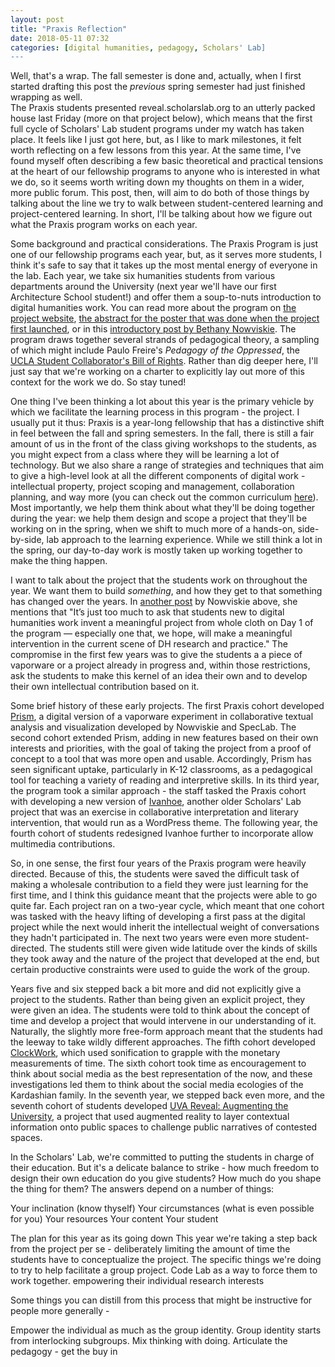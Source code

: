 ```yaml
---
layout: post
title: "Praxis Reflection"
date: 2018-05-11 07:32
categories: [digital humanities, pedagogy, Scholars' Lab]
---
```


Well, that's a wrap. The fall semester is done and, actually, when I first started drafting this post the _previous_ spring semester had just finished wrapping as well.  
The Praxis students presented reveal.scholarslab.org to an utterly packed house last Friday (more on that project below), which means that the first full cycle of Scholars' Lab student programs under my watch has taken place. It feels like I just got here, but, as I like to mark milestones, it felt worth reflecting on a few lessons from this year. At the same time, I've found myself often describing a few basic theoretical and practical tensions at the heart of our fellowship programs to anyone who is interested in what we do, so it seems worth writing down my thoughts on them in a wider, more public forum. This post, then, will aim to do both of those things by talking about the line we try to walk between student-centered learning and project-centered learning. In short, I'll be talking about how we figure out what the Praxis program works on each year.

Some background and practical considerations. The Praxis Program is just one of our fellowship programs each year, but, as it serves more students, I think it's safe to say that it takes up the most mental energy of everyone in the lab. Each year, we take six humanities students from various departments around the University (next year we'll have our first Architecture School student!) and offer them a soup-to-nuts introduction to digital humanities work. You can read more about the program on [the project website](http://praxis.scholarslab.org/about/), [the abstract for the poster that was done when the project first launched](http://www.dh2012.uni-hamburg.de/conference/programme/abstracts/realigning-digital-humanities-training-the-praxis-program-at-the-scholars-lab.1.html), or in this [introductory post by Bethany Nowviskie](http://scholarslab.org/grad-student-research/announcing-the-praxis-program/). The program draws together several strands of pedagogical theory, a sampling of which might include Paulo Freire's _Pedagogy of the Oppressed_, the [UCLA Student Collaborator's Bill of Rights](http://cdh.ucla.edu/news/a-student-collaborators-bill-of-rights/). Rather than dig deeper here, I'll just say that we're working on a charter to explicitly lay out more of this context for the work we do. So stay tuned!

One thing I've been thinking a lot about this year is the primary vehicle by which we facilitate the learning process in this program - the project. I usually put it thus: Praxis is a year-long fellowship that has a distinctive shift in feel between the fall and spring semesters. In the fall, there is still a fair amount of us in the front of the class giving workshops to the students, as you might expect from a class where they will be learning a lot of technology. But we also share a range of strategies and techniques that aim to give a high-level look at all the different components of digital work - intellectual property, project scoping and management, collaboration planning, and way more (you can check out the common curriculum [here](http://praxis.scholarslab.org/curriculum/)). Most importantly, we help them think about what they'll be doing together during the year: we help them design and scope a project that they'll be working on in the spring, when we shift to much more of a hands-on, side-by-side, lab approach to the learning experience. While we still think a lot in the spring, our day-to-day work is mostly taken up working together to make the thing happen.

I want to talk about the project that the students work on throughout the year. We want them to build *something*, and how they get to that something has changed over the years. In [another post](http://nowviskie.org/2011/praxis-and-prism/) by Nowviskie above, she mentions that "It’s just too much to ask that students new to digital humanities work invent a meaningful project from whole cloth on Day 1 of the program — especially one that, we hope, will make a meaningful intervention in the current scene of DH research and practice." The compromise in the first few years was to give the students a a piece of vaporware or a project already in progress and, within those restrictions, ask the students to make this kernel of an idea their own and to develop their own intellectual contribution based on it.

Some brief history of these early projects. The first Praxis cohort developed [Prism](http://prism.scholarslab.org), a digital version of a vaporware experiment in collaborative textual analysis and visualization developed by Nowviskie and SpecLab. The second cohort extended Prism, adding in new features based on their own interests and priorities, with the goal of taking the project from a proof of concept to a tool that was more open and usable. Accordingly, Prism has seen significant uptake, particularly in K-12 classrooms, as a pedagogical tool for teaching a variety of reading and interpretive skills. In its third year, the program took a similar approach - the staff tasked the Praxis cohort with developing a new version of [Ivanhoe](http://ivanhoe.scholarslab.org/), another older Scholars' Lab project that was an exercise in collaborative interpretation and literary intervention, that would run as a WordPress theme. The following year, the fourth cohort of students redesigned Ivanhoe further to incorporate allow multimedia contributions.

So, in one sense, the first four years of the Praxis program were heavily directed. Because of this, the students were saved the difficult task of making a wholesale contribution to a field they were just learning for the first time, and I think this guidance meant that the projects were able to go quite far. Each project ran on a two-year cycle, which meant that one cohort was tasked with the heavy lifting of developing a first pass at the digital project while the next would inherit the intellectual weight of conversations they hadn't participated in. The next two years were even more student-directed. The students still were given wide latitude over the kinds of skills they took away and the nature of the project that developed at the end, but certain productive constraints were used to guide the work of the group.

Years five and six stepped back a bit more and did not explicitly give a project to the students. Rather than being given an explicit project, they were given an idea. The students were told to think about the concept of time and develop a project that would intervene in our understanding of it. Naturally, the slightly more free-form approach meant that the students had the leeway to take wildly different approaches. The fifth cohort developed [ClockWork](http://clockwork.scholarslab.org/), which used sonification to grapple with the monetary measurements of time. The sixth cohort took time as encouragement to think about social media as the best representation of the now, and these investigations led them to think about the social media ecologies of the Kardashian family. In the seventh year, we stepped back even more, and the seventh cohort of students developed [UVA Reveal: Augmenting the University](http://reveal.scholarslab.org/), a project that used augmented reality to layer contextual information onto public spaces to challenge public narratives of contested spaces. 

In the Scholars' Lab, we're committed to putting the students in charge of their education. But it's a delicate balance to strike - how much freedom to design their own education do you give students? How much do you shape the thing for them? The answers depend on a number of things:

Your inclination (know thyself)
Your circumstances (what is even possible for you)
Your resources
Your content
Your student

The plan for this year as its going down
This year we're taking a step back from the project per se - deliberately limiting the amount of time the students have to conceptualize the project.
The specific things we're doing to try to help facilitate a group project.
Code Lab as a way to force them to work together.
empowering their individual research interests

Some things you can distill from this process that might be instructive for people more generally - 

Empower the individual as much as the group identity.
Group identity starts from interlocking subgroups.
Mix thinking with doing.
Articulate the pedagogy - get the buy in

